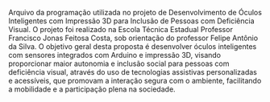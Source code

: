 Arquivo da programação utilizada no projeto de Desenvolvimento de Óculos Inteligentes com Impressão 3D
para Inclusão de Pessoas com Deficiência Visual.
O projeto foi realizado na Escola Técnica Estadual Professor Francisco Jonas Feitosa Costa,
sob orientação do professor Felipe Antônio da Silva.
O objetivo geral desta proposta é desenvolver óculos inteligentes com sensores integrados
com Arduino e impressão 3D, visando proporcionar maior autonomia e inclusão social para pessoas
com deficiência visual, através do uso de tecnologias assistivas personalizadas e acessíveis, que
promovam a interação segura com o ambiente, facilitando a mobilidade e a participação plena na
sociedade.
